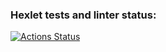 ### Hexlet tests and linter status:
[![Actions Status](https://github.com/mbalyura/layout-designer-project-lvl1/workflows/hexlet-check/badge.svg)](https://github.com/mbalyura/layout-designer-project-lvl1/actions)